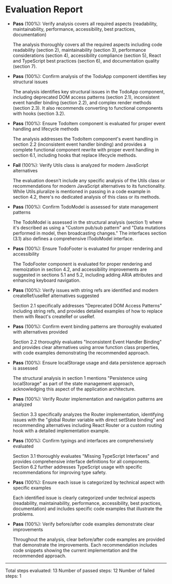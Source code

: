 # Evaluation Report

- **Pass** (100%): Verify analysis covers all required aspects (readability, maintainability, performance, accessibility, best practices, documentation)
  
  The analysis thoroughly covers all the required aspects including code readability (section 2), maintainability (section 3), performance considerations (section 4), accessibility compliance (section 5), React and TypeScript best practices (section 6), and documentation quality (section 7).

- **Pass** (100%): Confirm analysis of the TodoApp component identifies key structural issues
  
  The analysis identifies key structural issues in the TodoApp component, including deprecated DOM access patterns (section 2.1), inconsistent event handler binding (section 2.2), and complex render methods (section 2.3). It also recommends converting to functional components with hooks (section 3.2).

- **Pass** (100%): Ensure TodoItem component is evaluated for proper event handling and lifecycle methods
  
  The analysis addresses the TodoItem component's event handling in section 2.2 (inconsistent event handler binding) and provides a complete functional component rewrite with proper event handling in section 6.1, including hooks that replace lifecycle methods.

- **Fail** (100%): Verify Utils class is analyzed for modern JavaScript alternatives
  
  The evaluation doesn't include any specific analysis of the Utils class or recommendations for modern JavaScript alternatives to its functionality. While Utils.pluralize is mentioned in passing in a code example in section 4.2, there's no dedicated analysis of this class or its methods.

- **Pass** (100%): Confirm TodoModel is assessed for state management patterns
  
  The TodoModel is assessed in the structural analysis (section 1) where it's described as using a "Custom pub/sub pattern" and "Data mutations performed in model, then broadcasting changes." The interfaces section (3.1) also defines a comprehensive ITodoModel interface.

- **Pass** (100%): Ensure TodoFooter is evaluated for proper rendering and accessibility
  
  The TodoFooter component is evaluated for proper rendering and memoization in section 4.2, and accessibility improvements are suggested in sections 5.1 and 5.2, including adding ARIA attributes and enhancing keyboard navigation.

- **Pass** (100%): Verify issues with string refs are identified and modern createRef/useRef alternatives suggested
  
  Section 2.1 specifically addresses "Deprecated DOM Access Patterns" including string refs, and provides detailed examples of how to replace them with React's createRef or useRef.

- **Pass** (100%): Confirm event binding patterns are thoroughly evaluated with alternatives provided
  
  Section 2.2 thoroughly evaluates "Inconsistent Event Handler Binding" and provides clear alternatives using arrow function class properties, with code examples demonstrating the recommended approach.

- **Pass** (100%): Ensure localStorage usage and data persistence approach is assessed
  
  The structural analysis in section 1 mentions "Persistence using localStorage" as part of the state management approach, acknowledging this aspect of the application architecture.

- **Pass** (100%): Verify Router implementation and navigation patterns are analyzed
  
  Section 3.3 specifically analyzes the Router implementation, identifying issues with the "global Router variable with direct setState binding" and recommending alternatives including React Router or a custom routing hook with a detailed implementation example.

- **Pass** (100%): Confirm typings and interfaces are comprehensively evaluated
  
  Section 3.1 thoroughly evaluates "Missing TypeScript Interfaces" and provides comprehensive interface definitions for all components. Section 6.2 further addresses TypeScript usage with specific recommendations for improving type safety.

- **Pass** (100%): Ensure each issue is categorized by technical aspect with specific examples
  
  Each identified issue is clearly categorized under technical aspects (readability, maintainability, performance, accessibility, best practices, documentation) and includes specific code examples that illustrate the problems.

- **Pass** (100%): Verify before/after code examples demonstrate clear improvements
  
  Throughout the analysis, clear before/after code examples are provided that demonstrate the improvements. Each recommendation includes code snippets showing the current implementation and the recommended approach.

---

Total steps evaluated: 13
Number of passed steps: 12
Number of failed steps: 1